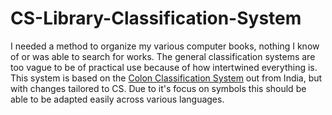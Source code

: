 # CS-Library-Classification-System
I needed a method to organize my various computer books, nothing I know of or was able to search for works. The general classification systems are too vague to be of practical use because of how intertwined everything is.
This system is based on the [Colon Classification System](https://en.wikipedia.org/wiki/Colon_classification) out from India, but with changes tailored to CS. Due to it's focus on symbols this should be able to be adapted
easily across various languages.
